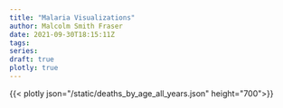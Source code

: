 ```yaml
---
title: "Malaria Visualizations"
author: Malcolm Smith Fraser
date: 2021-09-30T18:15:11Z
tags:
series:
draft: true
plotly: true
---
```


{{< plotly json="/static/deaths_by_age_all_years.json" height="700">}} 